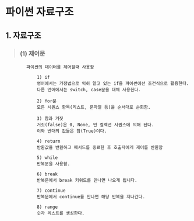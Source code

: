 # 파이썬 자료구조 

## 1. 자료구조
>   ### (1) 제어문
            파이썬의 데이터를 제어할때 사용함

                1) if
                영어에서는 가정법으로 익히 알고 있는 if을 파이썬에선 조건식으로 활용한다. 
                다른 언어에서는 switch, case문을 대체 사용한다. 

                2) for문
                모든 시퀀스 항목(리스트, 문자열 등)을 순서대로 순회함.

                3) 참과 거짓
                거짓(false)은 0, None, 빈 컬렉션 시퀀스에 의해 된다. 
                이와 반대의 값들은 참(True)이다.

                4) return 
                반환값을 반환하고 메서드를 종료한 후 호출자에게 제어를 반환함

                5) while 
                반복문을 사용함.

                6) break
                반복문에서 break 키워드를 만나면 나오게 됩니다. 

                7) continue
                반복문에서 continue를 만나면 해당 반복을 지나간다.

                8) range
                숫자 리스트를 생성한다.
                